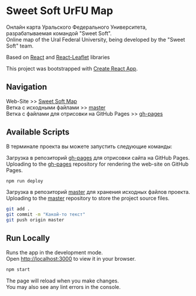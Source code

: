 # Sweet Soft UrFU Map

Онлайн карта Уральского Федерального Университета, разрабатываемая командой "Sweet Soft".\
Online map of the Ural Federal University, being developed by the "Sweet Soft" team.

Based on [React](https://react.dev/) and [React-Leaflet](https://react-leaflet.js.org/) libraries

This project was bootstrapped with [Create React App](https://github.com/facebook/create-react-app).

## Navigation

Web-Site >> [Sweet Soft Map](https://aydlioh04.github.io/sosw-map/)\
Ветка с исходными файлами >> [master](https://github.com/AYDLIOH04/sosw-map/tree/master)\
Ветка с файлами для отрисовки на GitHub Pages >> [gh-pages](https://github.com/AYDLIOH04/sosw-map/tree/gh-pages)


## Available Scripts
В терминале проекта вы можете запустить следующие команды:

Загрузка в репозиторий [gh-pages](https://github.com/AYDLIOH04/sosw-map/tree/gh-pages) для отрисовки сайта на GitHub Pages.\
Uploading to the [gh-pages](https://github.com/AYDLIOH04/sosw-map/tree/gh-pages) repository for rendering the web-site on GitHub Pages.

```sh
npm run deploy
```

Загрузка в репозиторий [master](https://github.com/AYDLIOH04/sosw-map/tree/master) для хранения исходных файлов проекта.\
Uploading to the [master](https://github.com/AYDLIOH04/sosw-map/tree/master) repository to store the project source files.

```sh
git add .
git commit -m "Какой-то текст"
git push origin master
```

## Run Locally

Runs the app in the development mode.\
Open [http://localhost:3000](http://localhost:3000) to view it in your browser.

```sh
npm start
```

The page will reload when you make changes.\
You may also see any lint errors in the console.

